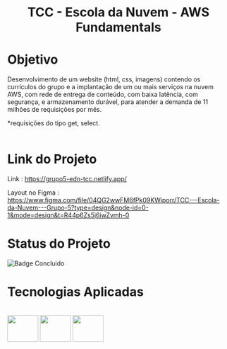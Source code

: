 <h1 align="center">TCC - Escola da Nuvem - AWS Fundamentals</h1>

# Objetivo

Desenvolvimento de um website (html, css, imagens) contendo os currículos do grupo e a
implantação de um ou mais serviços na nuvem AWS, com rede de entrega de conteúdo,
com baixa latência, com segurança, e armazenamento durável, para atender a demanda
de 11 milhões de requisições por mês. 

*requisições do tipo get, select.<br><br>

# Link do Projeto

Link : https://grupo5-edn-tcc.netlify.app/

Layout no Figma : https://www.figma.com/file/04QG2wwFM6fPk09KWiporr/TCC---Escola-da-Nuvem---Grupo-5?type=design&node-id=0-1&mode=design&t=R44p6Zs5j6iwZvmh-0

# Status do Projeto 

![Badge Concluido](http://img.shields.io/static/v1?label=STATUS&message=CONCLUIDO&color=GREEN&style=for-the-badge)

# Tecnologias Aplicadas

<div style="display: inline_block"><br>
  <img align="center" height="60" width="70" src="https://cdn.jsdelivr.net/gh/devicons/devicon/icons/html5/html5-plain-wordmark.svg"/>
  <img align="center" height="60" width="70" src="https://cdn.jsdelivr.net/gh/devicons/devicon/icons/css3/css3-plain-wordmark.svg"/>  
  <img align="center" height="60" width="70" src="https://cdn.jsdelivr.net/gh/devicons/devicon/icons/javascript/javascript-original.svg"/>
